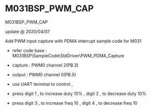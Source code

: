 # M031BSP_PWM_CAP
 M031BSP_PWM_CAP

update @ 2020/04/07

Add PWM input capture with PDMA interrupt sample code for M031

- refer code base : M031BSP\SampleCode\StdDriver\PWM_PDMA_Capture

- capture : PWM0 channel 2(PB.3)

- output : PWM0 channel 0(PB.5)

- use UART terminal to control , 

- press digit 1 , to increase duty 10% , digit 2 , to decrease duty 10%

- press digit 3 , to increase freq 10 , digit 4 , to decrease freq 10